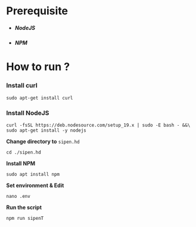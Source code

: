 # Prerequisite

- ##### NodeJS

- ##### NPM



# How to run ?

### Install curl
```shell
sudo apt-get install curl
```

### Install NodeJS
```shell
curl -fsSL https://deb.nodesource.com/setup_19.x | sudo -E bash - &&\
sudo apt-get install -y nodejs
```

**Change directory to** `sipen.hd`
```shell
cd ./sipen.hd
```

**Install NPM**
```shell
sudo apt install npm
```

**Set environment & Edit**
```
nano .env
```

**Run the script** 
```
npm run sipenT
```
